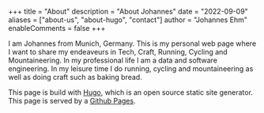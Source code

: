 +++
title = "About"
description = "About Johannes"
date = "2022-09-09"
aliases = ["about-us", "about-hugo", "contact"]
author = "Johannes Ehm"
enableComments = false
+++

I am Johannes from Munich, Germany. This is my personal web page where I want to share my endeaveurs in Tech, Craft, Running, Cycling and Mountaineering. In my professional life I am a data and software engineering. In my leisure time I do running, cycling and mountaineering as well as doing craft such as baking bread.

This page is build with [Hugo](https://github.com/gohugoio/), which is an open source static site generator. This page is served by a [Github Pages](https://pages.github.com/).

